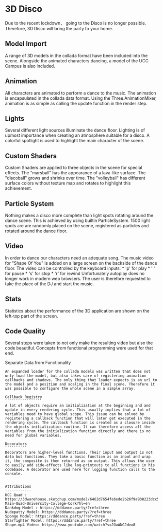 3D Disco
========
Due to the recent lockdown， going to the Disco is no longer possible. Therefore, 3D Disco will bring the party to your home. 

Model Import
------------
A range of 3D models in the collada format have been included into the scene. Alongside the animated characters dancing, a model of the UCC Campus is also included.

Animation
--------
All characters are animated to perform a dance to the music. The animation is encapsulated in the collada data format. Using the Three.AnimationMixer, animation is as simple as calling the update function in the render step. 

Lights
------
Several different light sources illuminate the dance floor. Lighting is of upmost importance when creating an atmosphere suitable for a disco. A colorful spotlight is used to highlight the main character of the scene.

Custom Shaders
--------------
Custom Shaders are applied to three objects in the scene for special effects. The "marsball" has the appearance of a lava-like surface. The "discoball" grows and shrinks over time. The "volleyball" has different surface colors without texture map and rotates to highlight this achievement. 

Particle System
---------------
Nothing makes a disco more complete than light spots rotating around the dance scene. This is achieved by using builtin ParticleSystem. 1500 light spots are are randomly placed on the scene, registered as particles and rotated around the dance floor. 

Video
-----
In order to dance our characters need an adequate song. The music video for "Shape Of You" is added on a large screen on the backside of the dance floor. The video can be controlled by the keyboard inputs:
    * 'p' for play
    * ' ' for pause
    * 's' for stop
    * 'r' for rewind
Unfortunately autoplay does no longer work in modern web browsers. The user is therefore requested to take the place of the DJ and start the music.

Stats
-----
Statistics about the performance of the 3D application are shown on the left-top part of the screen.

Code Quality
------------
Several steps were taken to not only make the resulting video but also the code beautiful. Concepts from functional programming were used for that end.

Separate Data from Functionality
````````````````````````````````
An expanded loader for the collada models was written that does not only load the model, but also takes care of registering animation callbacks and shadows. The only thing that loader expects is an url to the model and a position and scaling in the final scene. Therefore it was possible to configure the whole scene in a simple array.

Callback Registry
`````````````````
A lot of objects require an initialization at the beginning and and update in every rendering cycle. This usually implies that a lot of variables need to have global scope. This issue can be solved by registering a callback function that will later get executed in the rendering cycle. The callback function is created as a closure inside the objects initialization routine. It can therefore access all the variables from the initialization function directly and there is no need for global variables.

Decorators
``````````
Decorators are higher-level functions. Their input and output is not data but functions. They take a basic function as an input and wrap it, the composite is then returned as an output. This allows the user to easily add side-effects like log-printouts to all functions in his codebase. A decorator are used here for logging function calls to the console.


Attributions
------------
UCC Quad : https://3dwarehouse.sketchup.com/model/6462d7654febede2b26f9a938223dcc5/The-Main-Quad-University-College-Cork?hl=en
Dankdog Model : https://dddance.party/?ref=three
Nudepatty Model: https://dddance.party/?ref=three
Sponge Model: https://dddance.party/?ref=three
Starfighter Model: https://dddance.party/?ref=three
Shape.mp4 Video: https://www.youtube.com/watch?v=JGwWNGJdvx8



